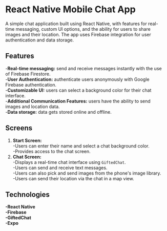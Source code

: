 # React Native Mobile Chat App

A simple chat application built using React Native, with features for real-time messaging, custom UI options, and the ability for users to share images and their
location. The app uses Firebase integration for user authentication and data storage.

## Features

-**Real-time messaging:** send and receive messages instantly with the use of Firebase Firestore. <br/>-**User Authentication:** authenticate users anonymously with Google Firebase authentication.<br/> -**Customizable UI:** users can select a background color for their chat interface.<br/> -**Additional Communication Features:** users have the ability to send images and location data. <br/>-**Data storage:** data gets stored online and offline.

## Screens

1. **Start Screen:**<br/>-Users can enter their name and select a chat background color.<br/>-Provides access to the chat screen.
2. **Chat Screen:**<br/>-Displays a real-time chat interface using `GiftedChat`.<br/>-Users can send and receive text messages.<br/>-Users can also pick and send images from the phone's image library.<br/>-Users can send their location via the chat in a map view.

## Technologies

**-React Native**<br/>**-Firebase**<br/>**-GiftedChat**<br/>**-Expo**
